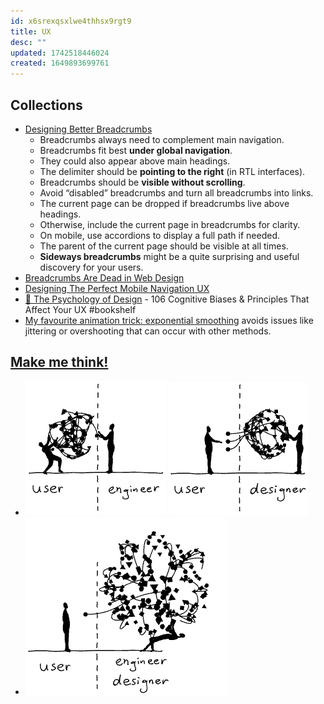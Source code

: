 ```yaml
---
id: x6srexqsxlwe4thhsx9rgt9
title: UX
desc: ""
updated: 1742518446024
created: 1649893699761
---
```


## Collections

- [Designing Better Breadcrumbs](https://www.smashingmagazine.com/2022/04/designing-better-breadcrumbs/)
  - Breadcrumbs always need to complement main navigation.
  - Breadcrumbs fit best **under global navigation**.
  - They could also appear above main headings.
  - The delimiter should be **pointing to the right** (in RTL interfaces).
  - Breadcrumbs should be **visible without scrolling**.
  - Avoid “disabled” breadcrumbs and turn all breadcrumbs into links.
  - The current page can be dropped if breadcrumbs live above headings.
  - Otherwise, include the current page in breadcrumbs for clarity.
  - On mobile, use accordions to display a full path if needed.
  - The parent of the current page should be visible at all times.
  - **Sideways breadcrumbs** might be a quite surprising and useful discovery for your users.
- [Breadcrumbs Are Dead in Web Design](https://webdesignerdepot.com/breadcrumbs-are-dead-in-web-design/)
- [Designing The Perfect Mobile Navigation UX](https://www.smashingmagazine.com/2022/11/navigation-design-mobile-ux/)
- [🧠 The Psychology of Design](https://growth.design/psychology) - 106 Cognitive Biases & Principles That Affect Your UX #bookshelf
- [My favourite animation trick: exponential smoothing](https://lisyarus.github.io/blog/programming/2023/02/21/exponential-smoothing.html) avoids issues like jittering or overshooting that can occur with other methods.

## [Make me think!](https://ralphammer.com/make-me-think/)

- ![Users with complexity](assets/images/ux/makemethink_3.gif) ![From complicated to simple](assets/images/ux/makemethink_4.gif)
- ![From simple to too simple](assets/images/ux/makemethink_6.gif)
